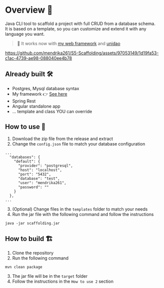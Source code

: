 # Overview 🔮

Java CLI tool to scaffold a project with full CRUD from a database schema.
It is based on a template, so you can customize and extend it with any language you want.

> 🎉 It works now with [my web framework](https://github.com/mendrika261/S4-Java-Framework) and [unidao](https://github.com/mendrika261/S5-UniDao)

https://github.com/mendrika261/S5-Scaffolding/assets/97053149/1d19fa53-c1ac-4739-ae98-088040ee4b78


## Already built 🛠️
- Postgres, Mysql database syntax
- My framework 👉 [See here](https://github.com/mendrika261/S4-Java-Framework)
- Spring Rest
- Angular standalone app
- ... template and class YOU can override

## How to use 🚀
1. Download the zip file from the release and extract
2. Change the `config.json` file to match your database configuration
```
...
  "databases": {
    "default": {
      "provider": "postgresql",
      "host": "localhost",
      "port": "5432",
      "database": "test",
      "user": "mendrika261",
      "password": ""
    }
  },
...
```
3. (Optional) Change files in the `templates` folder to match your needs
4. Run the jar file with the following command and follow the instructions
```shell
java -jar scaffolding.jar
```

## How to build 🏗️
1. Clone the repository
2. Run the following command
```shell
mvn clean package
```
3. The jar file will be in the `target` folder
4. Follow the instructions in the `How to use 2` section
